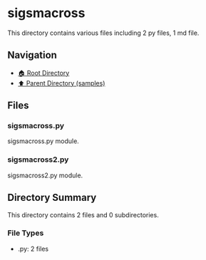 # sigsmacross

This directory contains various files including 2 py files, 1 md file.

## Navigation

* [🏠 Root Directory](/samples/sigsmacross/../samples/sigsmacross/..README.md)
* [⬆️ Parent Directory (samples)](../README.md)

## Files

### sigsmacross.py

sigsmacross.py module.

### sigsmacross2.py

sigsmacross2.py module.

## Directory Summary

This directory contains 2 files and 0 subdirectories.

### File Types

* .py: 2 files
